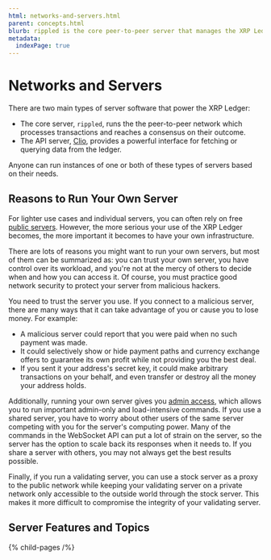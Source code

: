```yaml
---
html: networks-and-servers.html
parent: concepts.html
blurb: rippled is the core peer-to-peer server that manages the XRP Ledger.
metadata:
  indexPage: true
---
```

# Networks and Servers

There are two main types of server software that power the XRP Ledger:

- The core server, `rippled`, runs the the peer-to-peer network which processes transactions and reaches a consensus on their outcome.
- The API server, [Clio](the-clio-server.md), provides a powerful interface for fetching or querying data from the ledger.

Anyone can run instances of one or both of these types of servers based on their needs.

## Reasons to Run Your Own Server

For lighter use cases and individual servers, you can often rely on free [public servers](../../tutorials/get-started/public-servers.md). However, the more serious your use of the XRP Ledger becomes, the more important it becomes to have your own infrastructure.

There are lots of reasons you might want to run your own servers, but most of them can be summarized as: you can trust your own server, you have control over its workload, and you're not at the mercy of others to decide when and how you can access it. Of course, you must practice good network security to protect your server from malicious hackers.

You need to trust the server you use. If you connect to a malicious server, there are many ways that it can take advantage of you or cause you to lose money. For example:

* A malicious server could report that you were paid when no such payment was made.
* It could selectively show or hide payment paths and currency exchange offers to guarantee its own profit while not providing you the best deal.
* If you sent it your address's secret key, it could make arbitrary transactions on your behalf, and even transfer or destroy all the money your address holds.

Additionally, running your own server gives you [admin access](../../tutorials/get-started/get-started-using-http-websocket-apis.md#admin-access), which allows you to run important admin-only and load-intensive commands. If you use a shared server, you have to worry about other users of the same server competing with you for the server's computing power. Many of the commands in the WebSocket API can put a lot of strain on the server, so the server has the option to scale back its responses when it needs to. If you share a server with others, you may not always get the best results possible.

Finally, if you run a validating server, you can use a stock server as a proxy to the public network while keeping your validating server on a private network only accessible to the outside world through the stock server. This makes it more difficult to compromise the integrity of your validating server.

## Server Features and Topics

<!-- provided by the auto-generated table of children -->

{% child-pages /%}
